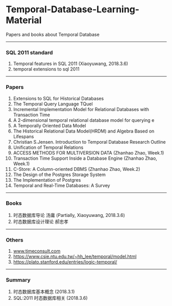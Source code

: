 # Temporal-Database-Learning-Material
Papers and books about Temporal Database

---
### SQL 2011 standard
1. Temporal features in SQL 2011 (Xiaoyuwang, 2018.3.6)
2. temporal extensions to sql 2011

---
### Papers
1. Extensions to SQL for Historical Databases
2. The Temporal Query Language TQuel
3. Incremental Implementation Model for Relational Databases with Transaction Time
4. A 2-dimensional temporal relational database model for querying e
5. A Temporally Oriented Data Model
6. The Historical Relational Data Model(HRDM) and Algebra Based on Lifespans
7. Christian S.Jensen. Introduction to Temporal Database Research Outline
8. Unification of Temporal Relations
9. ACCESS METHODS FOR MULTIVERSION DATA (Zhanhao Zhao, Week.1)
10. Transaction Time Support Inside a Database Engine (Zhanhao Zhao, Week.1)
11. C-Store: A Column-oriented DBMS (Zhanhao Zhao, Week.2)
12. The Design of the Postgres Storage System
13. The Implementation of Postgres
14. Temporal and Real-Time Databases: A Survey

---
### Books
1. 时态数据库导论 汤庸 (Partially, Xiaoyuwang, 2018.3.6)
2. 时态数据库设计理论 郝忠孝

---
### Others
1. www.timeconsult.com
2. https://www.csie.ntu.edu.tw/~hh_lee/temporal/model.html
3. https://plato.stanford.edu/entries/logic-temporal/

---
### Summary
1. 时态数据库基本概念 (2018.3.1)
2. SQL:2011 时态数据库相关 (2018.3.6)
